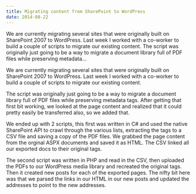 ```yaml
---
title: Migrating content from SharePoint to WordPress
date: 2014-08-22
---
```


We are currently migrating several sites that were originally built on SharePoint 2007 to WordPress. Last week I worked with a co-worker to build a couple of scripts to migrate our existing content. The script was originally just going to be a way to migrate a document library full of PDF files while preserving metadata…

<!-- end -->

We are currently migrating several sites that were originally built on SharePoint 2007 to WordPress. Last week I worked with a co-worker to build a couple of scripts to migrate our existing content.

The script was originally just going to be a way to migrate a document library full of PDF files while preserving metadata tags. After getting that first bit working, we looked at the page content and realized that it could pretty easily be transferred also, so we added that.

We ended up with 2 scripts, this first was written in C# and used the native SharePoint API to crawl through the various lists, extracting the tags to a CSV file and saving a copy of the PDF files. We grabbed the page content from the orginal ASPX documents and saved it as HTML. The CSV linked all our exported docs to their original tags.

The second script was written in PHP and read in the CSV, then uploaded the PDFs to our WordPress media library and recreated the original tags. Then it created new posts for each of the exported pages. The nifty bit here was that we parsed the links in our HTML in our new posts and updated the addresses to point to the new addresses.
